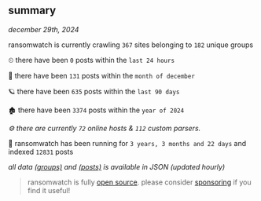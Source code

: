 
## summary
_december 29th, 2024_

ransomwatch is currently crawling `367` sites belonging to `182` unique groups

⏲ there have been `0` posts within the `last 24 hours`

🦈 there have been `131` posts within the `month of december`

🪐 there have been `635` posts within the `last 90 days`

🏚 there have been `3374` posts within the `year of 2024`

_⚙️ there are currently `72` online hosts & `112` custom parsers._

🦕 ransomwatch has been running for `3 years, 3 months and 22 days` and indexed `12831` posts

_all data  [(groups)](http://ransomwhat.telemetry.ltd/groups) and [(posts)](http://ransomwhat.telemetry.ltd/posts) is available in JSON (updated hourly)_

> ransomwatch is fully [open source](https://github.com/joshhighet/ransomwatch#ransomwatch--). please consider [sponsoring](https://github.com/sponsors/joshhighet) if you find it useful!
